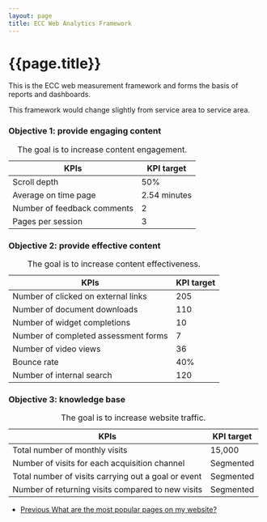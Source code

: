 ```yaml
---
layout: page
title: ECC Web Analytics Framework
---
```

# {{page.title}}

This is the ECC web measurement framework and forms the basis of reports and dashboards.

This framework would change slightly from service area to service area.

### Objective 1: provide engaging content  

<div class="table">
<table>
  <caption>The goal is to increase content engagement.</caption>
    <thead>
      <tr>
        <th scope="col">KPIs</th>
        <th scope="col">KPI target</th>
      </tr>
    </thead>
    <tbody>
      <tr>
        <td>Scroll depth</td>
        <td>50%</td>
      </tr>
      <tr>
        <td>Average on time page</td>
        <td>2.54 minutes</td>
      </tr>
      <tr>
        <td>Number of feedback comments</td>
        <td>2</td>
      </tr>
      <tr>
        <td>Pages per session</td>
        <td>3</td>
      </tr>
    </tbody>
</table>
</div>

### Objective 2: provide effective content

<div class="table">
<table>
  <caption>The goal is to increase content effectiveness.</caption>
    <thead>
      <tr>
        <th scope="col">KPIs</th>
        <th scope="col">KPI target</th>
      </tr>
    </thead>
    <tbody>
      <tr>
        <td>Number of clicked on external links</td>
        <td>205</td>
      </tr>
      <tr>
        <td>Number of document downloads </td>
        <td>110</td>
      </tr>
      <tr>
        <td>Number of widget completions</td>
        <td>10</td>
      </tr>
      <tr>
        <td>Number of completed assessment forms</td>
        <td>7</td>
      </tr>
      <tr>
        <td>Number of video views</td>
        <td>36</td>
      </tr>
      <tr>
        <td>Bounce rate</td>
        <td>40%</td>
      </tr>
      <tr>
        <td>Number of internal search</td>
        <td>120</td>
      </tr>
    </tbody>
</table>
</div>

### Objective 3: knowledge base

<div class="table">
<table>
  <caption>The goal is to increase website traffic.</caption>
    <thead>
      <tr>
        <th scope="col">KPIs</th>
        <th scope="col">KPI target</th>
      </tr>
    </thead>
    <tbody>
      <tr>
        <td>Total number of monthly visits</td>
        <td>15,000</td>
      </tr>
      <tr>
        <td>Number of visits for each acquisition channel</td>
        <td>Segmented</td>
      </tr>
      <tr>
        <td>Total number of visits carrying out a goal or event</td>
        <td>Segmented</td>
      </tr>
      <tr>
        <td>Number of returning visits compared to new visits </td>
        <td>Segmented</td>
      </tr>
    </tbody>
</table>
</div>

<nav class="pagination" aria-label="pagination">
  <ul>
    <li class="prev">
      <a href="What-are-the-most-popular-pages-on-my-website">
        <span class="pagination-item">
          <span class="fas fa-arrow-left"></span>Previous
        </span>
        <span>What are the most popular pages on my website?</span>
      </a>
    </li>
  </ul>
</nav>
